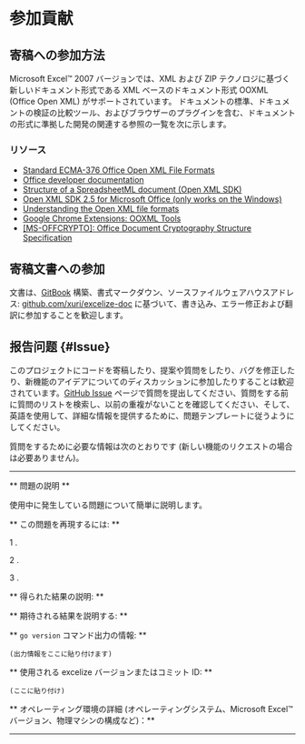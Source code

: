 # 参加貢献

## 寄稿への参加方法

Microsoft Excel&trade; 2007 バージョンでは、XML および ZIP テクノロジに基づく新しいドキュメント形式である XML ベースのドキュメント形式 OOXML (Office Open XML) がサポートされています。 ドキュメントの標準、ドキュメントの検証の比較ツール、およびブラウザーのプラグインを含む、ドキュメントの形式に準拠した開発の関連する参照の一覧を次に示します。

### リソース

* [Standard ECMA-376 Office Open XML File Formats](http://www.ecma-international.org/publications/standards/Ecma-376.htm)
* [Office developer documentation](https://developer.microsoft.com/en-us/office/docs)
* [Structure of a SpreadsheetML document (Open XML SDK)](https://docs.microsoft.com/en-us/office/open-xml/structure-of-a-spreadsheetml-document)
* [Open XML SDK 2.5 for Microsoft Office (only works on the Windows)](https://www.microsoft.com/en-us/download/details.aspx?id=30425)
* [Understanding the Open XML file formats](https://docs.microsoft.com/en-us/office/open-xml/understanding-the-open-xml-file-formats)
* [Google Chrome Extensions: OOXML Tools](https://chrome.google.com/webstore/detail/ooxml-tools/bjmmjfdegplhkefakjkccocjanekbapn)
* [[MS-OFFCRYPTO]: Office Document Cryptography Structure Specification](https://docs.microsoft.com/en-us/openspecs/office_file_formats/ms-offcrypto/3c34d72a-1a61-4b52-a893-196f9157f083)

## 寄稿文書への参加

文書は、[GitBook](https://github.com/GitbookIO/gitbook) 構築、書式マークダウン、ソースファイルウェアハウスアドレス: [github.com/xuri/excelize-doc](https://github.com/xuri/excelize-doc) に基づいて、書き込み、エラー修正および翻訳に参加することを歓迎します。

## 报告问题 {#Issue}

このプロジェクトにコードを寄稿したり、提案や質問をしたり、バグを修正したり、新機能のアイデアについてのディスカッションに参加したりすることは歓迎されています。[GitHub Issue](https://github.com/360EntSecGroup-Skylar/excelize/issues) ページで質問を提出してください、質問をする前に質問のリストを検索し、以前の重複がないことを確認してください、そして、英語を使用して、詳細な情報を提供するために、問題テンプレートに従うようにしてください。

質問をするために必要な情報は次のとおりです (新しい機能のリクエストの場合は必要ありません)。

---

** 問題の説明 **

使用中に発生している問題について簡単に説明します。

** この問題を再現するには: **

1 .

2 .

3 .

** 得られた結果の説明: **

** 期待される結果を説明する: **

** `go version` コマンド出力の情報: **

```text
(出力情報をここに貼り付けます)
```

** 使用される excelize バージョンまたはコミット ID: **

```text
(ここに貼り付け)
```

** オペレーティング環境の詳細 (オペレーティングシステム、Microsoft Excel&trade; バージョン、物理マシンの構成など)：**

---
